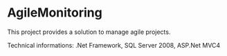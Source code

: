 AgileMonitoring
===============

This project provides a solution to manage agile projects.

Technical informations: .Net Framework, SQL Server 2008, ASP.Net MVC4